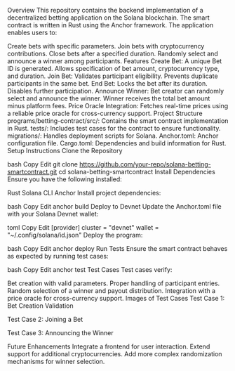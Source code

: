 Overview
This repository contains the backend implementation of a decentralized betting application on the Solana blockchain. The smart contract is written in Rust using the Anchor framework. The application enables users to:

Create bets with specific parameters.
Join bets with cryptocurrency contributions.
Close bets after a specified duration.
Randomly select and announce a winner among participants.
Features
Create Bet:
A unique Bet ID is generated.
Allows specification of bet amount, cryptocurrency type, and duration.
Join Bet:
Validates participant eligibility.
Prevents duplicate participants in the same bet.
End Bet:
Locks the bet after its duration.
Disables further participation.
Announce Winner:
Bet creator can randomly select and announce the winner.
Winner receives the total bet amount minus platform fees.
Price Oracle Integration:
Fetches real-time prices using a reliable price oracle for cross-currency support.
Project Structure
programs/betting-contract/src/: Contains the smart contract implementation in Rust.
tests/: Includes test cases for the contract to ensure functionality.
migrations/: Handles deployment scripts for Solana.
Anchor.toml: Anchor configuration file.
Cargo.toml: Dependencies and build information for Rust.
Setup Instructions
Clone the Repository

bash
Copy
Edit
git clone https://github.com/your-repo/solana-betting-smartcontract.git
cd solana-betting-smartcontract
Install Dependencies Ensure you have the following installed:

Rust
Solana CLI
Anchor
Install project dependencies:

bash
Copy
Edit
anchor build
Deploy to Devnet Update the Anchor.toml file with your Solana Devnet wallet:

toml
Copy
Edit
[provider]
cluster = "devnet"
wallet = "~/.config/solana/id.json"
Deploy the program:

bash
Copy
Edit
anchor deploy
Run Tests Ensure the smart contract behaves as expected by running test cases:

bash
Copy
Edit
anchor test
Test Cases
Test cases verify:

Bet creation with valid parameters.
Proper handling of participant entries.
Random selection of a winner and payout distribution.
Integration with a price oracle for cross-currency support.
Images of Test Cases
Test Case 1: Bet Creation Validation

Test Case 2: Joining a Bet

Test Case 3: Announcing the Winner

Future Enhancements
Integrate a frontend for user interaction.
Extend support for additional cryptocurrencies.
Add more complex randomization mechanisms for winner selection.

